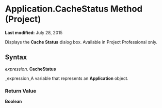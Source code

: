 
# Application.CacheStatus Method (Project)

 **Last modified:** July 28, 2015

Displays the  **Cache Status** dialog box. Available in Project Professional only.

## Syntax

 _expression_. **CacheStatus**

 _expression_A variable that represents an  **Application** object.


### Return Value

 **Boolean**


